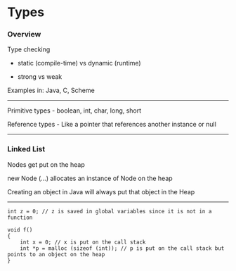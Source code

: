 # Types

### Overview

Type checking

- static (compile-time) vs dynamic (runtime)

- strong vs weak

Examples in: Java, C, Scheme

***

Primitive types - boolean, int, char, long, short

Reference types - Like a pointer that references another instance or null

***

### Linked List

Nodes get put on the heap

new Node (...) allocates an instance of Node on the heap

Creating an object in Java will always put that object in the Heap

***

```
int z = 0; // z is saved in global variables since it is not in a function

void f()
{
    int x = 0; // x is put on the call stack
    int *p = malloc (sizeof (int)); // p is put on the call stack but points to an object on the heap
}
```
